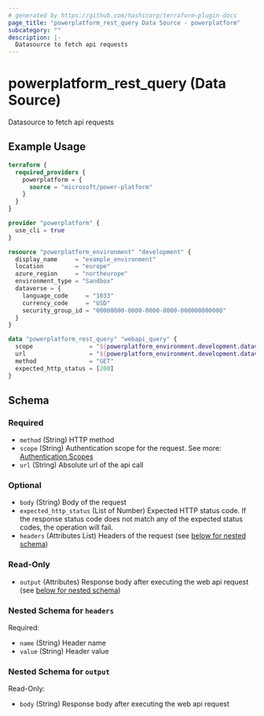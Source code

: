 ```yaml
---
# generated by https://github.com/hashicorp/terraform-plugin-docs
page_title: "powerplatform_rest_query Data Source - powerplatform"
subcategory: ""
description: |-
  Datasource to fetch api requests
---
```


# powerplatform_rest_query (Data Source)

Datasource to fetch api requests

## Example Usage

```terraform
terraform {
  required_providers {
    powerplatform = {
      source = "microsoft/power-platform"
    }
  }
}

provider "powerplatform" {
  use_cli = true
}

resource "powerplatform_environment" "development" {
  display_name     = "example_environment"
  location         = "europe"
  azure_region     = "northeurope"
  environment_type = "Sandbox"
  dataverse = {
    language_code     = "1033"
    currency_code     = "USD"
    security_group_id = "00000000-0000-0000-0000-000000000000"
  }
}

data "powerplatform_rest_query" "webapi_query" {
  scope                = "${powerplatform_environment.development.dataverse.url}/.default"
  url                  = "${powerplatform_environment.development.dataverse.url}/api/data/v9.2/RetrieveCurrentOrganization(AccessType=@p1)?@p1=Microsoft.Dynamics.CRM.EndpointAccessType'Default'"
  method               = "GET"
  expected_http_status = [200]
}
```

<!-- schema generated by tfplugindocs -->
## Schema

### Required

- `method` (String) HTTP method
- `scope` (String) Authentication scope for the request. See more: [Authentication Scopes](https://learn.microsoft.com/en-us/entra/identity-platform/scopes-oidc)
- `url` (String) Absolute url of the api call

### Optional

- `body` (String) Body of the request
- `expected_http_status` (List of Number) Expected HTTP status code. If the response status code does not match any of the expected status codes, the operation will fail.
- `headers` (Attributes List) Headers of the request (see [below for nested schema](#nestedatt--headers))

### Read-Only

- `output` (Attributes) Response body after executing the web api request (see [below for nested schema](#nestedatt--output))

<a id="nestedatt--headers"></a>
### Nested Schema for `headers`

Required:

- `name` (String) Header name
- `value` (String) Header value


<a id="nestedatt--output"></a>
### Nested Schema for `output`

Read-Only:

- `body` (String) Response body after executing the web api request

